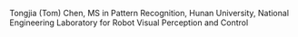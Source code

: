 Tongjia (Tom) Chen,
MS in Pattern Recognition,
Hunan University,
National Engineering Laboratory for Robot Visual Perception and Control
